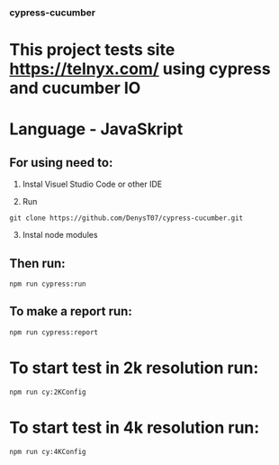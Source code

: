 ### cypress-cucumber

# This project tests site https://telnyx.com/ using cypress and cucumber IO

# Language - JavaSkript

## For using need to:
1. Instal Visuel Studio Code or other IDE

2. Run 
```console
git clone https://github.com/DenysT07/cypress-cucumber.git 
```

3. Instal node modules

## Then run:
```console
npm run cypress:run 
```

## To make a report run:
```console
npm run cypress:report 
```

# To start test in 2k resolution run:
```console
npm run cy:2KConfig
```

# To start test in 4k resolution run:
```console
npm run cy:4KConfig
```




